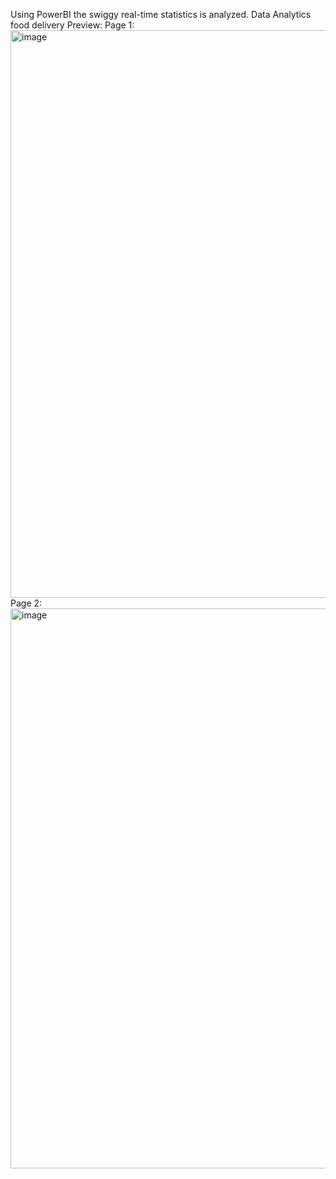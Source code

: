 Using PowerBI the swiggy real-time statistics is analyzed.
Data Analytics food delivery
Preview:
Page 1:
<img width="1670" height="908" alt="image" src="https://github.com/user-attachments/assets/2365258b-1085-4fc8-bc79-5f119412cb33" />
Page 2:
<img width="1656" height="896" alt="image" src="https://github.com/user-attachments/assets/17645a04-a500-465d-b9fc-9cbf14105cea" />
